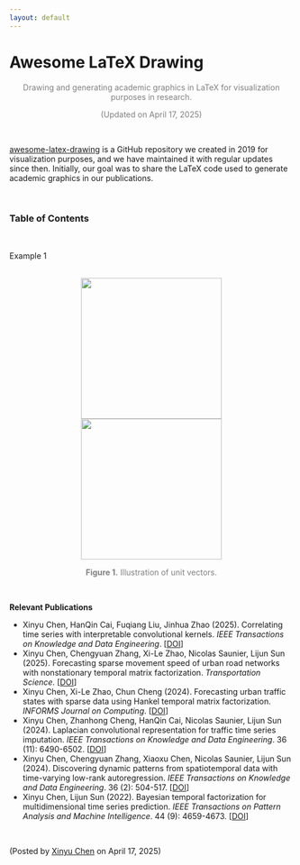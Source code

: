 ```yaml
---
layout: default
---
```


# Awesome LaTeX Drawing

<p align="center"><span style="color:gray"> Drawing and generating academic graphics in LaTeX for visualization purposes in research.</span></p>

<p align="center"><span style="color:gray">(Updated on April 17, 2025)</span></p>

<br>

[awesome-latex-drawing](https://github.com/xinychen/awesome-latex-drawing) is a GitHub repository we created in 2019 for visualization purposes, and we have maintained it with regular updates since then. Initially, our goal was to share the LaTeX code used to generate academic graphics in our publications.

<br>

### Table of Contents


<br>

Example 1

<br>

<div style="text-align: center;">
  <img style="display: inline-block; margin: 0 10px;" src="https://spatiotemporal-data.github.io/images/unit_vector_black.png" width="250" />
  <img style="display: inline-block; margin: 0 20px;" src="https://spatiotemporal-data.github.io/images/unit_vector_white.png" width="250" />
</div>

<p style="font-size: 14px; color: gray" align = "center">
<b>Figure 1.</b> Illustration of unit vectors.
</p>

<br>



**Relevant Publications**

- Xinyu Chen, HanQin Cai, Fuqiang Liu, Jinhua Zhao (2025). Correlating time series with interpretable convolutional kernels. *IEEE Transactions on Knowledge and Data Engineering*. [[DOI](https://doi.org/10.1109/TKDE.2025.3550877)]
- Xinyu Chen, Chengyuan Zhang, Xi-Le Zhao, Nicolas Saunier, Lijun Sun (2025). Forecasting sparse movement speed of urban road networks with nonstationary temporal matrix factorization. *Transportation Science*. [[DOI](https://pubsonline.informs.org/doi/abs/10.1287/trsc.2024.0629)]
- Xinyu Chen, Xi-Le Zhao, Chun Cheng (2024). Forecasting urban traffic states with sparse data using Hankel temporal matrix factorization. *INFORMS Journal on Computing*. [[DOI](https://doi.org/10.1287/ijoc.2022.0197)]
- Xinyu Chen, Zhanhong Cheng, HanQin Cai, Nicolas Saunier, Lijun Sun (2024). Laplacian convolutional representation for traffic time series imputation. *IEEE Transactions on Knowledge and Data Engineering*. 36 (11): 6490-6502. [[DOI](https://doi.org/10.1109/TKDE.2024.3419698)]
- Xinyu Chen, Chengyuan Zhang, Xiaoxu Chen, Nicolas Saunier, Lijun Sun (2024). Discovering dynamic patterns from spatiotemporal data with time-varying low-rank autoregression. *IEEE Transactions on Knowledge and Data Engineering*. 36 (2): 504-517. [[DOI](https://doi.org/10.1109/TKDE.2023.3294440)]
- Xinyu Chen, Lijun Sun (2022). Bayesian temporal factorization for multidimensional time series prediction. *IEEE Transactions on Pattern Analysis and Machine Intelligence*. 44 (9): 4659-4673. [[DOI](https://doi.org/10.1109/TPAMI.2021.3066551)]

<br>

<p align="left">(Posted by <a href="https://xinychen.github.io/">Xinyu Chen</a> on April 17, 2025)</p>
